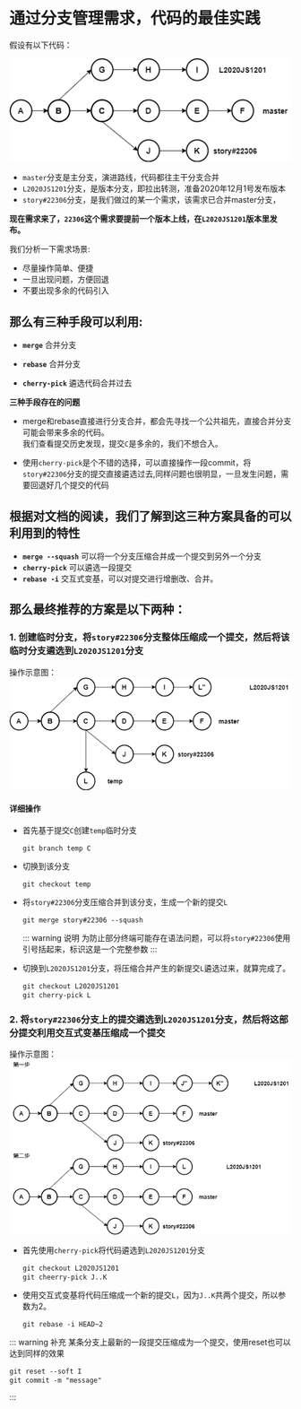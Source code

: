 # 通过分支管理需求，代码的最佳实践

假设有以下代码：

![代码示意图](./assets/best_practices.png)

- `master`分支是主分支，演进路线，代码都往主干分支合并
- `L2020JS1201`分支，是版本分支，即拉出转测，准备2020年12月1号发布版本
- `story#22306`分支，是我们做过的某一个需求，该需求已合并master分支，

**现在需求来了，`22306`这个需求要提前一个版本上线，在`L2020JS1201`版本里发布。**

我们分析一下需求场景:

- 尽量操作简单、便捷
- 一旦出现问题，方便回退
- 不要出现多余的代码引入

## 那么有三种手段可以利用:

- **`merge`** 合并分支

- **`rebase`** 合并分支

- **`cherry-pick`** 遴选代码合并过去

**三种手段存在的问题**

- merge和rebase直接进行分支合并，都会先寻找一个公共祖先，直接合并分支可能会带来多余的代码。  
  我们查看提交历史发现，提交`C`是多余的，我们不想合入。

- 使用`cherry-pick`是个不错的选择，可以直接操作一段commit，将`story#22306`分支的提交直接遴选过去,同样问题也很明显，一旦发生问题，需要回退好几个提交的代码

## 根据对文档的阅读，我们了解到这三种方案具备的可以利用到的特性

- **`merge --squash`** 可以将一个分支压缩合并成一个提交到另外一个分支
- **`cherry-pick`** 可以遴选一段提交
- **`rebase -i`** 交互式变基，可以对提交进行增删改、合并。

## 那么最终推荐的方案是以下两种：

### 1. 创建临时分支，将`story#22306`分支整体压缩成一个提交，然后将该临时分支遴选到`L2020JS1201`分支

操作示意图：
![代码示意图](./assets/best_practices1.png)

#### 详细操作

- 首先基于提交`C`创建`temp`临时分支
  
  ```git
  git branch temp C
  ```

- 切换到该分支
  
  ```git
  git checkout temp
  ```

- 将`story#22306`分支压缩合并到该分支，生成一个新的提交`L`  
  
  ```git
  git merge story#22306 --squash 
  ```
  
  ::: warning 说明
  为防止部分终端可能存在语法问题，可以将`story#22306`使用引号括起来，标识这是一个完整参数
  :::

- 切换到`L2020JS1201`分支，将压缩合并产生的新提交`L`遴选过来，就算完成了。
  
  ```git
  git checkout L2020JS1201
  git cherry-pick L 
  ```

### 2. 将`story#22306`分支上的提交遴选到`L2020JS1201`分支，然后将这部分提交利用交互式变基压缩成一个提交

操作示意图：
![代码示意图](./assets/best_practices2.png)

- 首先使用`cherry-pick`将代码遴选到`L2020JS1201`分支
  
  ```git
  git checkout L2020JS1201
  git cheerry-pick J..K
  ```

- 使用交互式变基将代码压缩成一个新的提交`L`，因为`J..K`共两个提交，所以参数为2。
  
  ```
  git rebase -i HEAD~2
  ```

::: warning 补充
某条分支上最新的一段提交压缩成为一个提交，使用reset也可以达到同样的效果

```git
git reset --soft I
git commit -m "message"
```

:::
